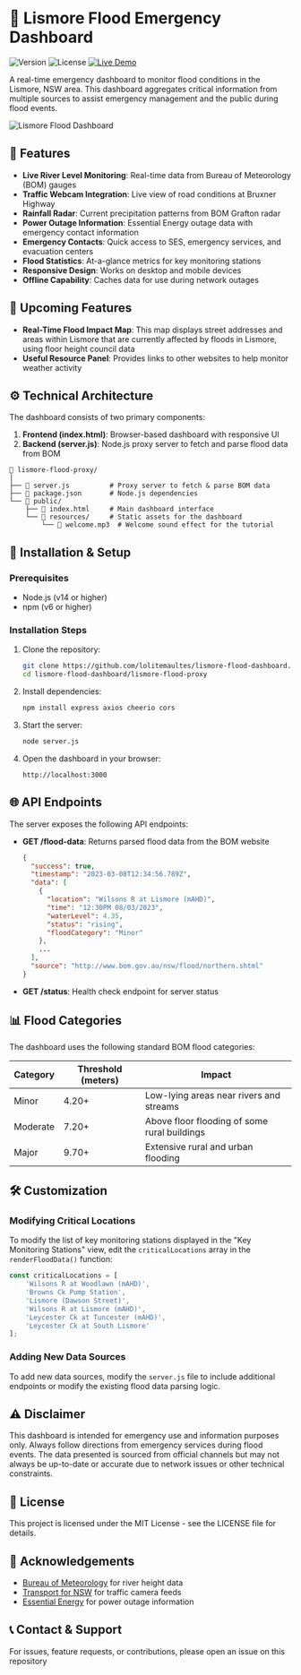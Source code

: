 # 🌊 Lismore Flood Emergency Dashboard

![Version](https://img.shields.io/badge/version-1.0.0-blue)
![License](https://img.shields.io/badge/license-MIT-green)
[![Live Demo](https://img.shields.io/badge/View%20Live-Demo-brightgreen)](https://lismore-flood-dashboard.onrender.com)

A real-time emergency dashboard to monitor flood conditions in the Lismore, NSW area. This dashboard aggregates critical information from multiple sources to assist emergency management and the public during flood events.

![Lismore Flood Dashboard](https://github.com/user-attachments/assets/406417d6-c64b-4671-b318-690e95b34e34)


## 🚨 Features

- **Live River Level Monitoring**: Real-time data from Bureau of Meteorology (BOM) gauges
- **Traffic Webcam Integration**: Live view of road conditions at Bruxner Highway
- **Rainfall Radar**: Current precipitation patterns from BOM Grafton radar
- **Power Outage Information**: Essential Energy outage data with emergency contact information
- **Emergency Contacts**: Quick access to SES, emergency services, and evacuation centers
- **Flood Statistics**: At-a-glance metrics for key monitoring stations
- **Responsive Design**: Works on desktop and mobile devices
- **Offline Capability**: Caches data for use during network outages

## 👀 Upcoming Features
- **Real-Time Flood Impact Map**: This map displays street addresses and areas within Lismore that are currently affected by floods in Lismore, using floor height council data
- **Useful Resource Panel**: Provides links to other websites to help monitor weather activity

## ⚙️ Technical Architecture

The dashboard consists of two primary components:

1. **Frontend (index.html)**: Browser-based dashboard with responsive UI
2. **Backend (server.js)**: Node.js proxy server to fetch and parse flood data from BOM

```
📁 lismore-flood-proxy/
│
├── 📄 server.js          # Proxy server to fetch & parse BOM data
├── 📄 package.json       # Node.js dependencies
└── 📁 public/            
    ├── 📄 index.html     # Main dashboard interface
    └── 📁 resources/     # Static assets for the dashboard
        └── 📄 welcome.mp3  # Welcome sound effect for the tutorial
```

## 🔧 Installation & Setup

### Prerequisites

- Node.js (v14 or higher)
- npm (v6 or higher)

### Installation Steps

1. Clone the repository:
   ```bash
   git clone https://github.com/lolitemaultes/lismore-flood-dashboard.git
   cd lismore-flood-dashboard/lismore-flood-proxy
   ```

2. Install dependencies:
   ```bash
   npm install express axios cheerio cors
   ```

3. Start the server:
   ```bash
   node server.js
   ```

4. Open the dashboard in your browser:
   ```
   http://localhost:3000
   ```

## 🌐 API Endpoints

The server exposes the following API endpoints:

- **GET /flood-data**: Returns parsed flood data from the BOM website
  ```json
  {
    "success": true,
    "timestamp": "2023-03-08T12:34:56.789Z",
    "data": [
      {
        "location": "Wilsons R at Lismore (mAHD)",
        "time": "12:30PM 08/03/2023",
        "waterLevel": 4.35,
        "status": "rising",
        "floodCategory": "Minor"
      },
      ...
    ],
    "source": "http://www.bom.gov.au/nsw/flood/northern.shtml"
  }
  ```

- **GET /status**: Health check endpoint for server status

## 📊 Flood Categories

The dashboard uses the following standard BOM flood categories:

| Category | Threshold (meters) | Impact                                      |
|----------|-------------------|---------------------------------------------|
| Minor    | 4.20+             | Low-lying areas near rivers and streams      |
| Moderate | 7.20+             | Above floor flooding of some rural buildings |
| Major    | 9.70+             | Extensive rural and urban flooding           |

## 🛠️ Customization

### Modifying Critical Locations

To modify the list of key monitoring stations displayed in the "Key Monitoring Stations" view, edit the `criticalLocations` array in the `renderFloodData()` function:

```javascript
const criticalLocations = [
    'Wilsons R at Woodlawn (mAHD)',
    'Browns Ck Pump Station',
    'Lismore (Dawson Street)',
    'Wilsons R at Lismore (mAHD)',
    'Leycester Ck at Tuncester (mAHD)',
    'Leycester Ck at South Lismore'
];
```

### Adding New Data Sources

To add new data sources, modify the `server.js` file to include additional endpoints or modify the existing flood data parsing logic.

## ⚠️ Disclaimer

This dashboard is intended for emergency use and information purposes only. Always follow directions from emergency services during flood events. The data presented is sourced from official channels but may not always be up-to-date or accurate due to network issues or other technical constraints.

## 📄 License

This project is licensed under the MIT License - see the LICENSE file for details.

## 🙏 Acknowledgements

- [Bureau of Meteorology](http://www.bom.gov.au) for river height data
- [Transport for NSW](https://www.transport.nsw.gov.au) for traffic camera feeds
- [Essential Energy](https://www.essentialenergy.com.au) for power outage information

## 📞 Contact & Support

For issues, feature requests, or contributions, please open an issue on this repository
